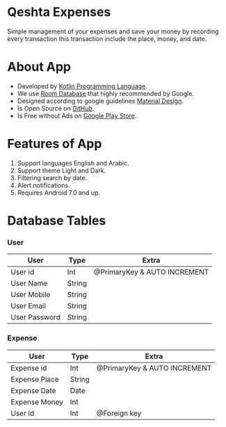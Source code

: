 # Qeshta Expenses
Simple management of your expenses and save your money by recording every transaction this transaction include the place, money, and date.

About App
===
- Developed by [Kotlin Programming Language](https://kotlinlang.org/).
- We use [Room Database](https://developer.android.com/training/data-storage/room) that highly recommended by Google.
- Designed according to google guidelines [Material Design](https://material.io/design).
- Is Open Source on [GitHub](https://github.com/iamqeshta/Qeshta-Expenses-App).
- Is Free without Ads on [Google Play Store](https://play.google.com/store/apps/dev?id=5847015618369379078).


Features of App
===
1. Support languages English and Arabic.
2. Support theme Light and Dark.
3. Filtering search by date.
4. Alert notifications.
5. Requires Android 7.0 and up.

# Database Tables
### User
User | Type | Extra
------------ | ------------- | -------------
User id | Int | @PrimaryKey & AUTO INCREMENT
User Name | String
User Mobile | String
User Email | String
User Password | String

### Expense
User | Type | Extra
------------ | ------------- | -------------
Expense id | Int | @PrimaryKey & AUTO INCREMENT
Expense Place | String
Expense Date | Date
Expense Money | Int
User id | Int | @Foreign key
